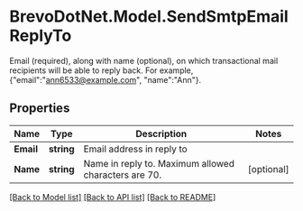 # BrevoDotNet.Model.SendSmtpEmailReplyTo
Email (required), along with name (optional), on which transactional mail recipients will be able to reply back. For example, {\"email\":\"ann6533@example.com\", \"name\":\"Ann\"}.

## Properties

Name | Type | Description | Notes
------------ | ------------- | ------------- | -------------
**Email** | **string** | Email address in reply to | 
**Name** | **string** | Name in reply to. Maximum allowed characters are 70. | [optional] 

[[Back to Model list]](../../README.md#documentation-for-models) [[Back to API list]](../../README.md#documentation-for-api-endpoints) [[Back to README]](../../README.md)


